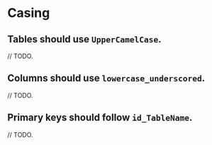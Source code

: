 # Casing

## Tables should use `UpperCamelCase`.

// TODO.

## Columns should use `lowercase_underscored`.

// TODO.

## Primary keys should follow `id_TableName`.

// TODO.